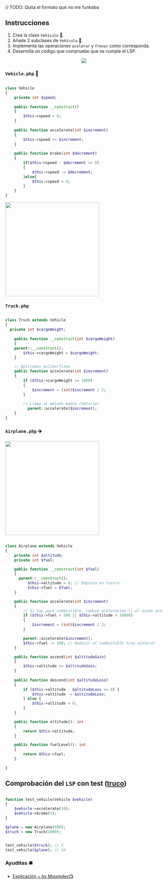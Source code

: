 // TODO: Quita el formato que no me funkaba

## Instrucciones

1. Crea la clase `Vehículo` 🚙.
2. Añade 2 subclases de `Vehículo` 🚙.
3. Implementa las operaciones `acelerar` y `frenar` como corresponda.
4. Desarrolla un código que compruebe que se cumple el LSP.

<p align=center>
  <img src="https://github.com/user-attachments/assets/6a362881-703d-4b39-8727-a04343715149"  />
</p>

### `Vehicle.php` 🚙

```php

class Vehicle
{
	private int $speed;
	
	public function __construct()
	{
		$this->speed = 0;
	}
	
	public function accelerate(int $increment)
	{
		$this->speed += $increment;
	}
	
	public function brake(int $decrement)
	{
		if($this->speed - $decrement >= 0)
		{
			$this->speed -= $decrement;
		}else{
			$this->speed = 0;
		}
	}
}

```


<img src="https://github.com/user-attachments/assets/81020006-5af2-4d75-a2f1-eed8b9f7e67e" height="300" />

### `Truck.php` 

```php

class Truck extends Vehicle
{
  private int $cargoWeight;
	
	public function __construct(int $cargoWeight)
	{
    parent::__construct();
		$this->cargoWeight = $cargoWeight;
	}

	// Aplicamos polimorfismo
	public function accelerate(int $increment)
	{
		if ($this->cargoWeight >= 1000) 
		{
			$increment = (int)$increment / 2;
		}
		
  		// Llama al método madre (Vehicle)
		  parent::accelerate($increment);
	}
}

```



### `Airplane.php` ✈️

<img src="https://github.com/user-attachments/assets/302c2a59-cb4e-4b28-820a-63622ce87b66" height="300" />


```php

class Airplane extends Vehicle
{
	private int $altitude;
	private int $fuel;

	public function __construct(int $fuel)
	{
      parent::__construct();
		  $this->altitude = 0; // Empieza en tierra
		  $this->fuel = $fuel;
	}

	public function accelerate(int $increment)
	{
		// Si hay poco combustible, reduce aceleración || el avión está a 10.000m de altitud
		if ($this->fuel < 500 || $this->altitude > 10000) 
		{
			$increment = (int)$increment / 2;
		}

		parent::accelerate($increment);
		$this->fuel -= 100; // Reducir el combustible tras acelerar
	}

	public function ascend(int $altitudeGain)
	{
		$this->altitude += $altitudeGain;
	}
	
	public function descend(int $altitudeLoss)
	{
		if ($this->altitude - $altitudeLoss >= 0) {
			$this->altitude -= $altitudeLoss;
		} else {
			$this->altitude = 0;
		}
	}

	public function altitude(): int
    {
        return $this->altitude;
    }

    public function fuelLevel(): int
    {
        return $this->fuel;
    }

}

```

## Comprobación del `LSP` con test ([truco](https://github.com/thaishdz/mastering-php/edit/main/SOLID/Liskov%20Substitution/#como-sé-que-estoy-violando-el-liskov))

```php

function test_vehicle(Vehicle $vehicle)
{
	$vehicle->accelerate(10);
	$vehicle->brake(5);
}

$plane = new Airplane(500);
$truck = new Truck(1000);


test_vehicle($truck); // 5
test_vehicle($plane); // 10

```



### Ayuditas 🛎️

- [Explicación ~ by Mouredev📺](https://www.youtube.com/watch?v=SgHoiF1KLTo)
